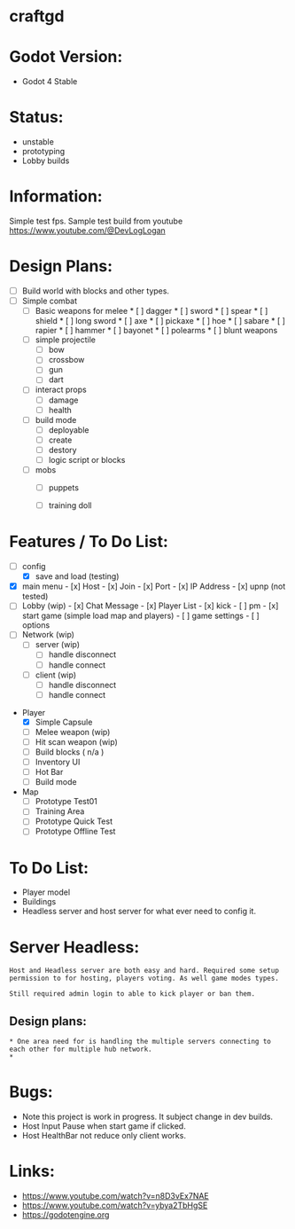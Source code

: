# craftgd

# Godot Version:
 * Godot 4 Stable

# Status:
 * unstable
 * prototyping
 * Lobby builds

# Information:
 Simple test fps. Sample test build from youtube https://www.youtube.com/@DevLogLogan

# Design Plans:
 * [ ] Build world with blocks and other types.
 * [ ] Simple combat
    * [ ] Basic weapons for melee
			 * [ ] dagger
		 	 * [ ] sword
		 	 * [ ] spear
		 	 * [ ] shield
		 		* [ ] long sword
		 		* [ ] axe
		 		* [ ] pickaxe
		 		* [ ] hoe
		 	* [ ] sabare
		 	* [ ] rapier
		 	* [ ] hammer
		 	* [ ] bayonet
		 	* [ ] polearms
		 	* [ ] blunt weapons
	* [ ] simple projectile
		* [ ] bow
		* [ ] crossbow
		* [ ] gun
		* [ ] dart
	* [ ] interact props
		* [ ] damage
		* [ ] health
	* [ ] build mode
		* [ ] deployable
		* [ ] create
		* [ ] destory
		* [ ] logic script or blocks
	* [ ] mobs
		* [ ] puppets
		* [ ] training doll



# Features / To Do List:
 - [ ] config
	 - [x] save and load (testing)
 - [x] main menu
 		- [x] Host
		- [x] Join
		- [x] Port
		- [x] IP Address
		- [x] upnp (not tested)
 - [ ] Lobby (wip)
 		- [x] Chat Message
		- [x] Player List
				- [x] kick
				- [ ] pm
		- [x] start game (simple load map and players)
		- [ ] game settings
		- [ ] options
 - [ ] Network (wip)
	- [ ] server (wip)
	  - [ ] handle disconnect
	  - [ ] handle connect
	- [ ] client (wip)
	  - [ ] handle disconnect
	  - [ ] handle connect
  
 * Player
	* [x] Simple Capsule
	* [ ] Melee weapon (wip)
	* [ ] Hit scan weapon (wip)
	* [ ] Build blocks ( n/a )
	* [ ] Inventory UI
	* [ ] Hot Bar
	* [ ] Build mode
 * Map
	* [ ] Prototype Test01
	* [ ] Training Area
	* [ ] Prototype Quick Test
	* [ ] Prototype Offline Test

# To Do List:
 * Player model
 * Buildings
 * Headless server and host server for what ever need to config it.

# Server Headless:
	Host and Headless server are both easy and hard. Required some setup permission to for hosting, players voting. As well game modes types.

	Still required admin login to able to kick player or ban them.

## Design plans:
	* One area need for is handling the multiple servers connecting to each other for multiple hub network.
	* 


# Bugs: 
 * Note this project is work in progress. It subject change in dev builds.
 * Host Input Pause when start game if clicked.
 * Host HealthBar not reduce only client works.

# Links:
 * https://www.youtube.com/watch?v=n8D3vEx7NAE
 * https://www.youtube.com/watch?v=ybya2TbHgSE
 * https://godotengine.org
 
